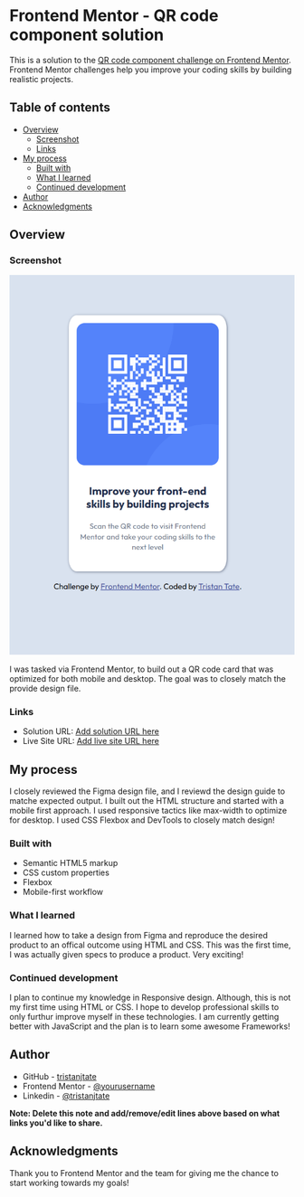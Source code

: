 # Frontend Mentor - QR code component solution

This is a solution to the [QR code component challenge on Frontend Mentor](https://www.frontendmentor.io/challenges/qr-code-component-iux_sIO_H). Frontend Mentor challenges help you improve your coding skills by building realistic projects. 

## Table of contents

- [Overview](#overview)
  - [Screenshot](#screenshot)
  - [Links](#links)
- [My process](#my-process)
  - [Built with](#built-with)
  - [What I learned](#what-i-learned)
  - [Continued development](#continued-development)
- [Author](#author)
- [Acknowledgments](#acknowledgments)



## Overview

### Screenshot

![](/images/qr_img_final.png)

I was tasked via Frontend Mentor, to build out a QR code card that was optimized for both mobile and desktop. The goal was to closely match the provide design file.


### Links

- Solution URL: [Add solution URL here](https://your-solution-url.com)
- Live Site URL: [Add live site URL here](https://your-live-site-url.com)

## My process
I closely reviewed the Figma design file, and I reviewd the design guide to matche expected output. I built out the HTML structure and started with a mobile first approach. I used responsive tactics like max-width to optimize for desktop. I used CSS Flexbox and DevTools to closely match design!

### Built with

- Semantic HTML5 markup
- CSS custom properties
- Flexbox
- Mobile-first workflow


### What I learned

I learned how to take a design from Figma and reproduce the desired product to an offical outcome using HTML and CSS. This was the first time, I was actually given specs to produce a product. Very exciting!



### Continued development

I plan to continue my knowledge in Responsive design. Although, this is not my first time using HTML or CSS. I hope to develop professional skills to only furthur improve myself in these technologies. I am currently getting better with JavaScript and the plan is to learn some awesome Frameworks!




## Author

- GitHub - [tristanjtate](https://github.com/tristanjtate)
- Frontend Mentor - [@yourusername](https://www.frontendmentor.io/profile/tristanjtate)
- Linkedin - [@tristanjtate](https://www.linkedin.com/in/tristantate/)

**Note: Delete this note and add/remove/edit lines above based on what links you'd like to share.**

## Acknowledgments

Thank you to Frontend Mentor and the team for giving me the chance to start working towards my goals!

